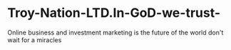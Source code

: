 # Troy-Nation-LTD.In-GoD-we-trust-
Online business and investment marketing is the future of the world don't wait for a miracles 

